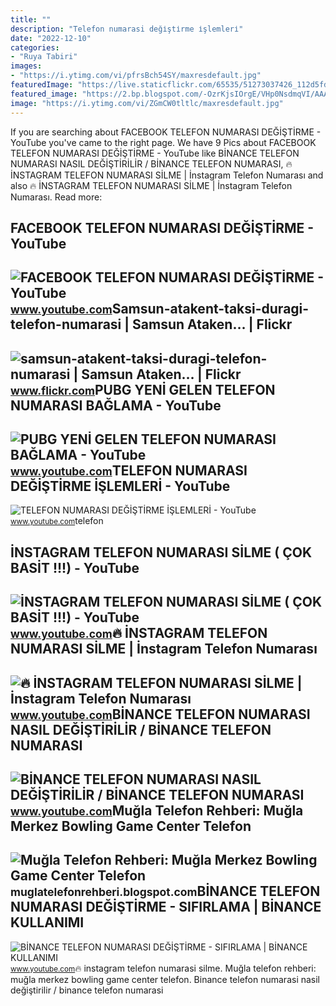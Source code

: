 ```yaml
---
title: ""
description: "Telefon numarasi deği̇şti̇rme i̇şlemleri̇"
date: "2022-12-10"
categories:
- "Ruya Tabiri"
images:
- "https://i.ytimg.com/vi/pfrsBch54SY/maxresdefault.jpg"
featuredImage: "https://live.staticflickr.com/65535/51273037426_112d5fd7e2.jpg"
featured_image: "https://2.bp.blogspot.com/-OzrKjsIOrgE/VHp0NsdmqVI/AAAAAAAADY0/r6bik-Sc4SA/s1600/mugla-bowling-center-telefon-numarasi.jpg"
image: "https://i.ytimg.com/vi/ZGmCW0tltlc/maxresdefault.jpg"
---
```


If you are searching about FACEBOOK TELEFON NUMARASI DEĞİŞTİRME - YouTube you've came to the right page. We have 9 Pics about FACEBOOK TELEFON NUMARASI DEĞİŞTİRME - YouTube like BİNANCE TELEFON NUMARASI NASIL DEĞİŞTİRİLİR / BİNANCE TELEFON NUMARASI, 🔥 İNSTAGRAM TELEFON NUMARASI SİLME | İnstagram Telefon Numarası and also 🔥 İNSTAGRAM TELEFON NUMARASI SİLME | İnstagram Telefon Numarası. Read more:

FACEBOOK TELEFON NUMARASI DEĞİŞTİRME - YouTube
----------------------------------------------

 ![FACEBOOK TELEFON NUMARASI DEĞİŞTİRME - YouTube](https://i.ytimg.com/vi/pfrsBch54SY/maxresdefault.jpg) <small>www.youtube.com</small>Samsun-atakent-taksi-duragi-telefon-numarasi | Samsun Ataken… | Flickr
----------------------------------------------------------------------

 ![samsun-atakent-taksi-duragi-telefon-numarasi | Samsun Ataken… | Flickr](https://live.staticflickr.com/65535/51273037426_112d5fd7e2.jpg) <small>www.flickr.com</small>PUBG YENİ GELEN TELEFON NUMARASI BAĞLAMA - YouTube
--------------------------------------------------

 ![PUBG YENİ GELEN TELEFON NUMARASI BAĞLAMA - YouTube](https://i.ytimg.com/vi/08bSudlmajI/maxresdefault.jpg) <small>www.youtube.com</small>TELEFON NUMARASI DEĞİŞTİRME İŞLEMLERİ - YouTube
-----------------------------------------------

 ![TELEFON NUMARASI DEĞİŞTİRME İŞLEMLERİ - YouTube](https://i.ytimg.com/vi/mX73JAcMdfM/maxresdefault.jpg) <small>www.youtube.com</small>telefon

İNSTAGRAM TELEFON NUMARASI SİLME ( ÇOK BASİT !!!) - YouTube
-----------------------------------------------------------

 ![İNSTAGRAM TELEFON NUMARASI SİLME ( ÇOK BASİT !!!) - YouTube](https://i.ytimg.com/vi/sQ9JAGPVf2o/maxresdefault.jpg) <small>www.youtube.com</small>🔥 İNSTAGRAM TELEFON NUMARASI SİLME | İnstagram Telefon Numarası
---------------------------------------------------------------

 ![🔥 İNSTAGRAM TELEFON NUMARASI SİLME | İnstagram Telefon Numarası](https://i.ytimg.com/vi/ZGmCW0tltlc/maxresdefault.jpg) <small>www.youtube.com</small>BİNANCE TELEFON NUMARASI NASIL DEĞİŞTİRİLİR / BİNANCE TELEFON NUMARASI
----------------------------------------------------------------------

 ![BİNANCE TELEFON NUMARASI NASIL DEĞİŞTİRİLİR / BİNANCE TELEFON NUMARASI](https://i.ytimg.com/vi/DX1sAPVhRlM/maxresdefault.jpg) <small>www.youtube.com</small>Muğla Telefon Rehberi: Muğla Merkez Bowling Game Center Telefon
---------------------------------------------------------------

 ![Muğla Telefon Rehberi: Muğla Merkez Bowling Game Center Telefon](https://2.bp.blogspot.com/-OzrKjsIOrgE/VHp0NsdmqVI/AAAAAAAADY0/r6bik-Sc4SA/s1600/mugla-bowling-center-telefon-numarasi.jpg) <small>muglatelefonrehberi.blogspot.com</small>BİNANCE TELEFON NUMARASI DEĞİŞTİRME - SIFIRLAMA | BİNANCE KULLANIMI
-------------------------------------------------------------------

 ![BİNANCE TELEFON NUMARASI DEĞİŞTİRME - SIFIRLAMA | BİNANCE KULLANIMI](https://i.ytimg.com/vi/LYy8bezihFQ/maxresdefault.jpg) <small>www.youtube.com</small>🔥 i̇nstagram telefon numarasi si̇lme. Muğla telefon rehberi: muğla merkez bowling game center telefon. Bi̇nance telefon numarasi nasil deği̇şti̇ri̇li̇r / bi̇nance telefon numarasi
